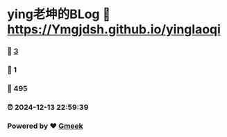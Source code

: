 # ying老坤的BLog :link: https://Ymgjdsh.github.io/yinglaoqi 
### :page_facing_up: [3](https://Ymgjdsh.github.io/yinglaoqi/tag.html) 
### :speech_balloon: 1 
### :hibiscus: 495 
### :alarm_clock: 2024-12-13 22:59:39 
### Powered by :heart: [Gmeek](https://github.com/Meekdai/Gmeek)
